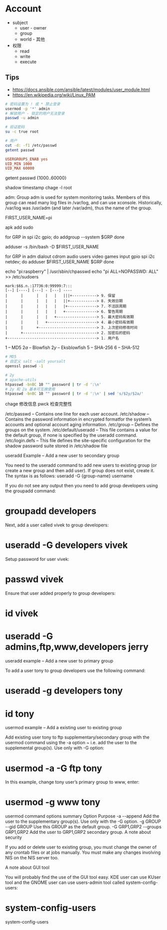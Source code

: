 # Account

- subject
  - user - owner
  - group
  - world - 其他
- 权限
  - read
  - write
  - execute


## Tips

- https://docs.ansible.com/ansible/latest/modules/user_module.html
- https://en.wikipedia.org/wiki/Linux_PAM

```bash
# 密码设置为 ! 或 * 禁止登录
usermod -p '*' admin
# 解锁用户 - 锁定的用户无法登录
passwd -u admin

# 验证密码
su -c true root

# 用户
cut -d: -f1 /etc/passwd
getent passwd
```


```conf title="/etc/login.defs"
USERGROUPS_ENAB yes
UID_MIN 1000
UID_MAX 60000
```

getent passwd {1000..60000}

shadow
timestamp
chage -l root

adm: Group adm is used for system monitoring tasks. Members of this group can read many log files in /var/log, and can use xconsole. Historically, /var/log was /usr/adm (and later /var/adm), thus the name of the group.

FIRST_USER_NAME=pi

apk add sudo

for GRP in spi i2c gpio; do
addgroup --system $GRP
done

adduser -s /bin/bash -D $FIRST_USER_NAME

for GRP in adm dialout cdrom audio users video games input gpio spi i2c netdev; do
adduser $FIRST_USER_NAME $GRP
done

echo "pi:raspberry" | /usr/sbin/chpasswd
echo "pi ALL=NOPASSWD: ALL" >> /etc/sudoers

```
mark:$6$.n.:17736:0:99999:7:::
[--] [----] [---] - [---] ----
|      |      |   |   |   |||+-----------> 9. 保留
|      |      |   |   |   ||+------------> 8. 失效日期
|      |      |   |   |   |+-------------> 7. 不活跃周期
|      |      |   |   |   +--------------> 6. 警告周期
|      |      |   |   +------------------> 5. 最大密码有效期
|      |      |   +----------------------> 4. 最小密码有效期
|      |      +--------------------------> 3. 上次密码修改时间
|      +---------------------------------> 2. 加密后的密码
+----------------------------------------> 1. 用户名
```

$1$ – MD5
$2a$ – Blowfish
$2y$ – Eksblowfish
$5$ – SHA-256
$6$ – SHA-512

```bash
# MD5
# 自定义 salt -salt yoursalt
openssl passwd -1

# 2y
# apache-utils
htpasswd -bnBC 10 "" password | tr -d ':\n'
# 2y 和 2a 基本可互换使用
htpasswd -bnBC 10 "" password | tr -d ':\n' | sed 's/$2y/$2a/'
```

chage 修改信息
pwck 检查完整性

/etc/passwd – Contains one line for each user account.
/etc/shadow – Contains the password information in encrypted formatfor the system’s accounts and optional account aging information.
/etc/group – Defines the groups on the system.
/etc/default/useradd – This file contains a value for the default group, if none is specified by the useradd command.
/etc/login.defs – This file defines the site-specific configuration for the shadow password suite stored in /etc/shadow file

useradd Example – Add a new user to secondary group

You need to the useradd command to add new users to existing group (or create a new group and then add user). If group does not exist, create it. The syntax is as follows:
useradd -G {group-name} username

If you do not see any output then you need to add group developers using the groupadd command:

# groupadd developers

Next, add a user called vivek to group developers:

# useradd -G developers vivek

Setup password for user vivek:

# passwd vivek

Ensure that user added properly to group developers:

# id vivek

# useradd -G admins,ftp,www,developers jerry

useradd example – Add a new user to primary group

To add a user tony to group developers use the following command:

# useradd -g developers tony

# id tony

usermod example – Add a existing user to existing group

Add existing user tony to ftp supplementary/secondary group with the usermod command using the -a option ~ i.e. add the user to the supplemental group(s). Use only with -G option:

# usermod -a -G ftp tony

In this example, change tony user’s primary group to www, enter:

# usermod -g www tony

usermod command options summary
Option Purpose
-a
--append Add the user to the supplementary group(s). Use only with the -G option.
-g GROUP
--gid GROUP Use this GROUP as the default group.
-G GRP1,GRP2
--groups GRP1,GRP2 Add the user to GRP1,GRP2 secondary group.
A note about security

If you add or delete user to existing group, you must change the owner of any crontab files or at jobs manually. You must make any changes involving NIS on the NIS server too.

A note about GUI tool

You will probably find the use of the GUI tool easy. KDE user can use KUser tool and the GNOME user can use users-admin tool called system-config-users:

# system-config-users

system-config-users

```bash

```
